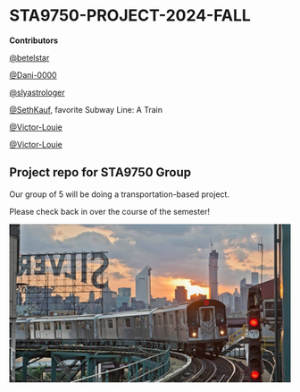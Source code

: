 # STA9750-PROJECT-2024-FALL

**Contributors**

[@betelstar](https://github.com/betelstar)

[@Dani-0000](https://github.com/Dani-0000)

[@slyastrologer](https://github.com/slyastrologer)

[@SethKauf](https://github.com/SethKauf), favorite Subway Line: A Train

[@Victor-Louie](https://github.com/Victor-Louie)

[@Victor-Louie](https://github.com/Victor-Louie)

## Project repo for STA9750 Group

Our group of 5 will be doing a transportation-based project.

Please check back in over the course of the semester!

![](images/nyc_silvercup_7_train.jpeg)